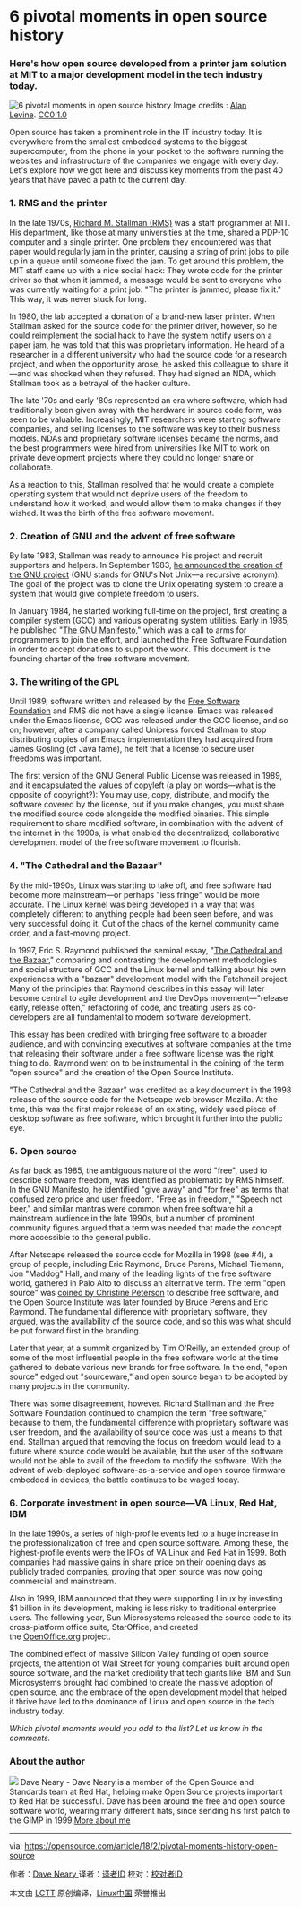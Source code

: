 6 pivotal moments in open source history
============================================================

### Here's how open source developed from a printer jam solution at MIT to a major development model in the tech industry today.

![6 pivotal moments in open source history](https://opensource.com/sites/default/files/styles/image-full-size/public/lead-images/welcome-open-sign-door-osdc-lead.png?itok=i9jCnaiu "6 pivotal moments in open source history")
Image credits : [Alan Levine][4]. [CC0 1.0][5]

Open source has taken a prominent role in the IT industry today. It is everywhere from the smallest embedded systems to the biggest supercomputer, from the phone in your pocket to the software running the websites and infrastructure of the companies we engage with every day. Let's explore how we got here and discuss key moments from the past 40 years that have paved a path to the current day.

### 1\. RMS and the printer

In the late 1970s, [Richard M. Stallman (RMS)][6] was a staff programmer at MIT. His department, like those at many universities at the time, shared a PDP-10 computer and a single printer. One problem they encountered was that paper would regularly jam in the printer, causing a string of print jobs to pile up in a queue until someone fixed the jam. To get around this problem, the MIT staff came up with a nice social hack: They wrote code for the printer driver so that when it jammed, a message would be sent to everyone who was currently waiting for a print job: "The printer is jammed, please fix it." This way, it was never stuck for long.

In 1980, the lab accepted a donation of a brand-new laser printer. When Stallman asked for the source code for the printer driver, however, so he could reimplement the social hack to have the system notify users on a paper jam, he was told that this was proprietary information. He heard of a researcher in a different university who had the source code for a research project, and when the opportunity arose, he asked this colleague to share it—and was shocked when they refused. They had signed an NDA, which Stallman took as a betrayal of the hacker culture.

The late '70s and early '80s represented an era where software, which had traditionally been given away with the hardware in source code form, was seen to be valuable. Increasingly, MIT researchers were starting software companies, and selling licenses to the software was key to their business models. NDAs and proprietary software licenses became the norms, and the best programmers were hired from universities like MIT to work on private development projects where they could no longer share or collaborate.

As a reaction to this, Stallman resolved that he would create a complete operating system that would not deprive users of the freedom to understand how it worked, and would allow them to make changes if they wished. It was the birth of the free software movement.

### 2\. Creation of GNU and the advent of free software

By late 1983, Stallman was ready to announce his project and recruit supporters and helpers. In September 1983, [he announced the creation of the GNU project][7] (GNU stands for GNU's Not Unix—a recursive acronym). The goal of the project was to clone the Unix operating system to create a system that would give complete freedom to users.

In January 1984, he started working full-time on the project, first creating a compiler system (GCC) and various operating system utilities. Early in 1985, he published "[The GNU Manifesto][8]," which was a call to arms for programmers to join the effort, and launched the Free Software Foundation in order to accept donations to support the work. This document is the founding charter of the free software movement.

### 3\. The writing of the GPL

Until 1989, software written and released by the [Free Software Foundation][9] and RMS did not have a single license. Emacs was released under the Emacs license, GCC was released under the GCC license, and so on; however, after a company called Unipress forced Stallman to stop distributing copies of an Emacs implementation they had acquired from James Gosling (of Java fame), he felt that a license to secure user freedoms was important.

The first version of the GNU General Public License was released in 1989, and it encapsulated the values of copyleft (a play on words—what is the opposite of copyright?): You may use, copy, distribute, and modify the software covered by the license, but if you make changes, you must share the modified source code alongside the modified binaries. This simple requirement to share modified software, in combination with the advent of the internet in the 1990s, is what enabled the decentralized, collaborative development model of the free software movement to flourish.

### 4\. "The Cathedral and the Bazaar"

By the mid-1990s, Linux was starting to take off, and free software had become more mainstream—or perhaps "less fringe" would be more accurate. The Linux kernel was being developed in a way that was completely different to anything people had been seen before, and was very successful doing it. Out of the chaos of the kernel community came order, and a fast-moving project.

In 1997, Eric S. Raymond published the seminal essay, "[The Cathedral and the Bazaar][10]," comparing and contrasting the development methodologies and social structure of GCC and the Linux kernel and talking about his own experiences with a "bazaar" development model with the Fetchmail project. Many of the principles that Raymond describes in this essay will later become central to agile development and the DevOps movement—"release early, release often," refactoring of code, and treating users as co-developers are all fundamental to modern software development.

This essay has been credited with bringing free software to a broader audience, and with convincing executives at software companies at the time that releasing their software under a free software license was the right thing to do. Raymond went on to be instrumental in the coining of the term "open source" and the creation of the Open Source Institute.

"The Cathedral and the Bazaar" was credited as a key document in the 1998 release of the source code for the Netscape web browser Mozilla. At the time, this was the first major release of an existing, widely used piece of desktop software as free software, which brought it further into the public eye.

### 5\. Open source

As far back as 1985, the ambiguous nature of the word "free", used to describe software freedom, was identified as problematic by RMS himself. In the GNU Manifesto, he identified "give away" and "for free" as terms that confused zero price and user freedom. "Free as in freedom," "Speech not beer," and similar mantras were common when free software hit a mainstream audience in the late 1990s, but a number of prominent community figures argued that a term was needed that made the concept more accessible to the general public.

After Netscape released the source code for Mozilla in 1998 (see #4), a group of people, including Eric Raymond, Bruce Perens, Michael Tiemann, Jon "Maddog" Hall, and many of the leading lights of the free software world, gathered in Palo Alto to discuss an alternative term. The term "open source" was [coined by Christine Peterson][11] to describe free software, and the Open Source Institute was later founded by Bruce Perens and Eric Raymond. The fundamental difference with proprietary software, they argued, was the availability of the source code, and so this was what should be put forward first in the branding.

Later that year, at a summit organized by Tim O'Reilly, an extended group of some of the most influential people in the free software world at the time gathered to debate various new brands for free software. In the end, "open source" edged out "sourceware," and open source began to be adopted by many projects in the community.

There was some disagreement, however. Richard Stallman and the Free Software Foundation continued to champion the term "free software," because to them, the fundamental difference with proprietary software was user freedom, and the availability of source code was just a means to that end. Stallman argued that removing the focus on freedom would lead to a future where source code would be available, but the user of the software would not be able to avail of the freedom to modify the software. With the advent of web-deployed software-as-a-service and open source firmware embedded in devices, the battle continues to be waged today.

### 6\. Corporate investment in open source—VA Linux, Red Hat, IBM

In the late 1990s, a series of high-profile events led to a huge increase in the professionalization of free and open source software. Among these, the highest-profile events were the IPOs of VA Linux and Red Hat in 1999\. Both companies had massive gains in share price on their opening days as publicly traded companies, proving that open source was now going commercial and mainstream.

Also in 1999, IBM announced that they were supporting Linux by investing $1 billion in its development, making is less risky to traditional enterprise users. The following year, Sun Microsystems released the source code to its cross-platform office suite, StarOffice, and created the [OpenOffice.org][12] project.

The combined effect of massive Silicon Valley funding of open source projects, the attention of Wall Street for young companies built around open source software, and the market credibility that tech giants like IBM and Sun Microsystems brought had combined to create the massive adoption of open source, and the embrace of the open development model that helped it thrive have led to the dominance of Linux and open source in the tech industry today.

 _Which pivotal moments would you add to the list? Let us know in the comments._ 

### About the author

 [![](https://opensource.com/sites/default/files/styles/profile_pictures/public/pictures/picture-11423-8ecef7f357341aaa7aee8b43e9b530c9.png?itok=n1snBFq3)][13] Dave Neary - Dave Neary is a member of the Open Source and Standards team at Red Hat, helping make Open Source projects important to Red Hat be successful. Dave has been around the free and open source software world, wearing many different hats, since sending his first patch to the GIMP in 1999.[More about me][2]

--------------------------------------------------------------------------------

via: https://opensource.com/article/18/2/pivotal-moments-history-open-source

作者：[Dave Neary  ][a]
译者：[译者ID](https://github.com/译者ID)
校对：[校对者ID](https://github.com/校对者ID)

本文由 [LCTT](https://github.com/LCTT/TranslateProject) 原创编译，[Linux中国](https://linux.cn/) 荣誉推出

[a]:https://opensource.com/users/dneary
[1]:https://opensource.com/article/18/2/pivotal-moments-history-open-source?rate=gsG-JrjfROWACP7i9KUoqmH14JDff8-31C2IlNPPyu8
[2]:https://opensource.com/users/dneary
[3]:https://opensource.com/user/16681/feed
[4]:https://www.flickr.com/photos/cogdog/6476689463/in/photolist-aSjJ8H-qHAvo4-54QttY-ofm5ZJ-9NnUjX-tFxS7Y-bPPjtH-hPYow-bCndCk-6NpFvF-5yQ1xv-7EWMXZ-48RAjB-5EzYo3-qAFAdk-9gGty4-a2BBgY-bJsTcF-pWXATc-6EBTmq-SkBnSJ-57QJco-ddn815-cqt5qG-ddmYSc-pkYxRz-awf3n2-Rvnoxa-iEMfeG-bVfq5-jXy74D-meCC1v-qx22rx-fMScsJ-ci1435-ie8P5-oUSXhp-xJSm9-bHgApk-mX7ggz-bpsxd7-8ukud7-aEDmBj-qWkytq-ofwhdM-b7zSeD-ddn5G7-ddn5gb-qCxnB2-S74vsk
[5]:https://creativecommons.org/publicdomain/zero/1.0/
[6]:https://en.wikipedia.org/wiki/Richard_Stallman
[7]:https://groups.google.com/forum/#!original/net.unix-wizards/8twfRPM79u0/1xlglzrWrU0J
[8]:https://www.gnu.org/gnu/manifesto.en.html
[9]:https://www.fsf.org/
[10]:https://en.wikipedia.org/wiki/The_Cathedral_and_the_Bazaar
[11]:https://opensource.com/article/18/2/coining-term-open-source-software
[12]:http://www.openoffice.org/
[13]:https://opensource.com/users/dneary
[14]:https://opensource.com/users/dneary
[15]:https://opensource.com/users/dneary
[16]:https://opensource.com/article/18/2/pivotal-moments-history-open-source#comments
[17]:https://opensource.com/tags/licensing